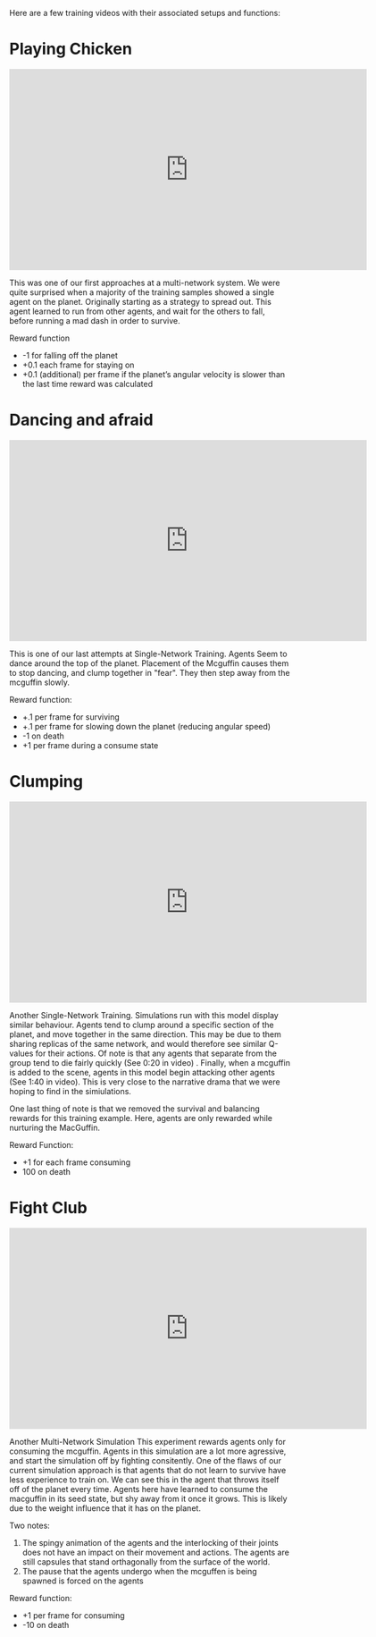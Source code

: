 Here are a few training videos with their associated setups and functions:

# Playing Chicken

<iframe src="https://player.vimeo.com/video/358820441" width="640" height="360" frameborder="0" allow="autoplay; fullscreen" allowfullscreen></iframe>

This was one of our first approaches at a multi-network system. We were quite surprised when a majority of the training samples showed a single agent on the planet. Originally starting as a strategy to spread out. This agent learned to run from other agents, and wait for the others to fall, before running a mad dash in order to survive.

Reward function
 - -1 for falling off the planet
 - +0.1 each frame for staying on
 - +0.1 (additional) per frame if the planet’s angular velocity is slower than the last time reward was calculated


# Dancing and afraid

<iframe src="https://player.vimeo.com/video/358836669" width="640" height="360" frameborder="0" allow="autoplay; fullscreen" allowfullscreen></iframe>

This is one of our last attempts at Single-Network Training.
Agents Seem to dance around the top of the planet. Placement of the Mcguffin causes them to stop dancing, and clump together in "fear".  They then step away from the mcguffin slowly. 

Reward function:
 - +.1 per frame for surviving
 - +.1 per frame for slowing down the planet (reducing angular speed)
 - -1 on death
 - +1 per frame during a consume state


# Clumping

<iframe src="https://player.vimeo.com/video/358842309" width="640" height="360" frameborder="0" allow="autoplay; fullscreen" allowfullscreen></iframe>

Another Single-Network Training. Simulations run with this model display similar behaviour. Agents tend to clump around a specific section of the planet, and move together in the same direction. This may be due to them sharing replicas of the same network, and would therefore see similar Q-values for their actions. Of note is that any agents that separate from the group tend to die fairly quickly (See 0:20 in video) . Finally, when a mcguffin is added to the scene, agents in this model begin attacking other agents (See 1:40 in video). This is very close to the narrative drama that we were hoping to find in the simiulations.

One last thing of note is that we removed the survival and balancing rewards for this training example. Here, agents are only rewarded while nurturing the MacGuffin.

Reward Function:
 - +1 for each frame consuming
 - 100 on death
 
 
# Fight Club

<iframe src="https://player.vimeo.com/video/358939948" width="640" height="360" frameborder="0" allow="autoplay; fullscreen" allowfullscreen></iframe>

Another Multi-Network Simulation
This experiment rewards agents only for consuming the mcguffin. Agents in this simulation are a lot more agressive, and start the simulation off by fighting consitently. One of the flaws of our current simulation approach is that agents that do not learn to survive have less experience to train on. We can see this in the agent that throws itself off of the planet every time. Agents here have learned to consume the macguffin in its seed state, but shy away from it once it grows. This is likely due to the weight influence that it has on the planet.

Two notes:
1) The spingy animation of the agents and the interlocking of their joints does not have an impact on their movement and actions. The agents are still capsules that stand orthagonally from the surface of the world.
2) The pause that the agents undergo when the mcguffen is being spawned is forced on the agents

Reward function:
 - +1 per frame for consuming
 - -10 on death
